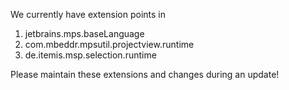 We currently have extension points in
1. jetbrains.mps.baseLanguage
2. com.mbeddr.mpsutil.projectview.runtime
3. de.itemis.msp.selection.runtime

Please maintain these extensions and changes during an update!